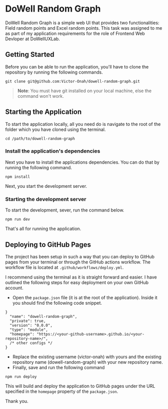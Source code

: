 # DoWell Random Graph
DoWell Random Graph is a simple web UI that provides two functionalities: Field random points and Excel random points. This task was assigned to me as part of my application requirements for the role of Frontend Web Devloper at DoWellUXLab.

## Getting Started
Before you can be able to run the application, you'll have to clone the repository by running the following commands.
```shell
git clone git@github.com:Victor-Onah/dowell-random-graph.git
```
> __Note__: You must have git installed on your local machine, else the command won't work.

## Starting the Application
To start the application locally, all you need do is navigate to the root of the folder which you have cloned using the terminal.

```shell
cd /path/to/dowell-random-graph
```

### Install the application's dependencies
Next you have to install the applications dependencies. You can do that by running the following command.

```shell
npm install
```

Next, you start the development server.

### Starting the development server
To start the development, sever, run the command below.

```shell
npm run dev
```

That's all for running the application.

## Deploying to GitHub Pages
The project has been setup in such a way that you can deploy to GitHub pages from your terminal or through the GitHub actions workflow.
The workflow file is located at `.github/workflows/deploy.yml`.

I recommend using the terminal as it is straight forward and easier.
I have outlined the following steps for easy deployment on your own GitHub account.

- Open the `package.json` file (it is at the root of the application). Inside it you should find the following code snippet.
```json{
}
  "name": "dowell-random-graph",
  "private": true,
  "version": "0.0.0",
  "type": "module",
  "homepage": "https://<your-github-username>.github.io/<your-repository-name>/",
  /* other configs */
}
```
- Replace the existing username (victor-onah) with yours and the existing repository name (dowell-random-graph) with your new repository name.
- Finally, save and run the following command
```shell
npm run deploy
```
This will build and deploy the application to GitHub pages under the URL specified in the `homepage` property of the `package.json`.

Thank you.